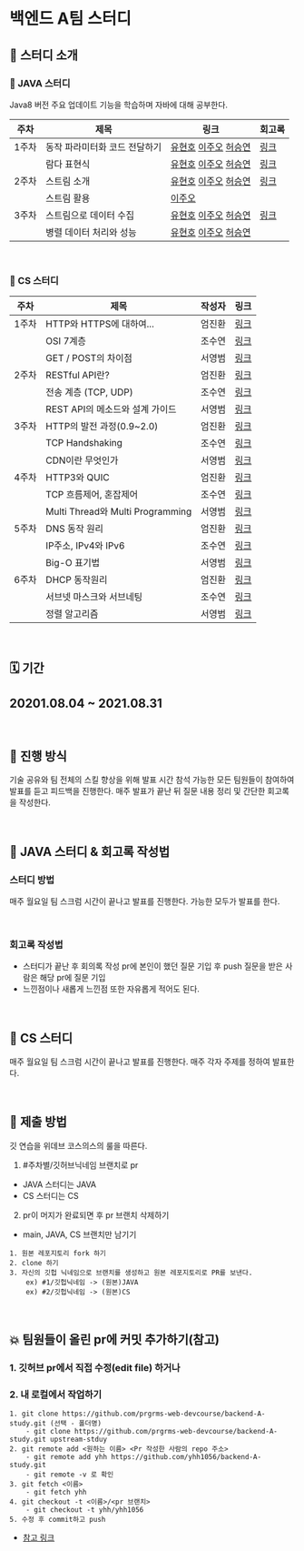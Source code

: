 # 백엔드 A팀 스터디



## 📔 스터디 소개



### 📌 JAVA 스터디

Java8 버전 주요 업데이트 기능을 학습하며 자바에 대해 공부한다.


| 주차  | 제목                          | 링크                                                         | 회고록                                                       |
| ----- | ----------------------------- | ------------------------------------------------------------ | ------------------------------------------------------------ |
| 1주차 | 동작 파라미터화 코드 전달하기 | [유현호](https://www.notion.so/aeno/0ab365ce7f0248b49de7b0eb7882430a) [이주오](https://velog.io/@ljo_0920/%EB%8F%99%EC%9E%91-%ED%8C%8C%EB%9D%BC%EB%AF%B8%ED%84%B0%ED%99%94) [허승연](https://velog.io/@heoseungyeon/%EB%8F%99%EC%9E%91-%ED%8C%8C%EB%9D%BC%EB%AF%B8%ED%84%B0%ED%99%94-%EC%BD%94%EB%93%9C-%EC%A0%84%EB%8B%AC%ED%95%98%EA%B8%B0) | [링크](JAVA/week-1/meeting-log-1.md)                         |
|       | 람다 표현식                   | [유현호](https://www.notion.so/aeno/f8291bec1d564b35be976bac4cbd3efc) [이주오](https://velog.io/@ljo_0920/%EB%9E%8C%EB%8B%A4-%ED%91%9C%ED%98%84%EC%8B%9D) [허승연](https://velog.io/@heoseungyeon/%EB%9E%8C%EB%8B%A4-%ED%91%9C%ED%98%84%EC%8B%9D) | [링크](JAVA/week-1/meeting-log-2.md)                         |
| 2주차 | 스트림 소개                   | [유현호](https://www.notion.so/aeno/46ac570790014b949b99158bc031280c) [이주오](https://velog.io/@ljo_0920/%EC%8A%A4%ED%8A%B8%EB%A6%BC-%EC%86%8C%EA%B0%9C) [허승연](https://velog.io/@heoseungyeon/%EC%8A%A4%ED%8A%B8%EB%A6%BCStreams-%EC%86%8C%EA%B0%9C-%ED%99%9C%EC%9A%A9) | [링크](https://github.com/prgrms-web-devcourse/backend-A-study/blob/main/week-2/review.md) |
|       | 스트림 활용                   | [이주오](https://velog.io/@ljo_0920/%EB%AA%A8%EB%8D%98-%EC%9E%90%EB%B0%94-%EC%9D%B8-%EC%95%A1%EC%85%98-%EC%8A%A4%ED%8A%B8%EB%A6%BC-%ED%99%9C%EC%9A%A9) |                                                              |
| 3주차 | 스트림으로 데이터 수집        | [유현호](https://aeno.notion.site/9061704142cb44e48b267aa10c093e99) [이주오](https://velog.io/@ljo_0920/%EB%AA%A8%EB%8D%98-%EC%9D%B8-%EC%9E%90%EB%B0%94-%EC%95%A1%EC%85%98-%EC%8A%A4%ED%8A%B8%EB%A6%BC%EC%9C%BC%EB%A1%9C-%EB%8D%B0%EC%9D%B4%ED%84%B0-%EC%88%98%EC%A7%91) [허승연](https://velog.io/@heoseungyeon/%EC%8A%A4%ED%8A%B8%EB%A6%BC%EC%9C%BC%EB%A1%9C-%EB%8D%B0%EC%9D%B4%ED%84%B0-%EC%88%98%EC%A7%91) | [링크](https://github.com/prgrms-web-devcourse/backend-A-study/blob/main/week-3/review.md) |
|       | 병렬 데이터 처리와 성능       | [유현호](https://aeno.notion.site/bf431140e0fc4535a6d3bd0d06997627) [이주오](https://velog.io/@ljo_0920/%EB%AA%A8%EB%8D%98-%EC%9D%B8-%EC%9E%90%EB%B0%94-%EC%95%A1%EC%85%98-%EB%B3%91%EB%A0%AC-%EB%8D%B0%EC%9D%B4%ED%84%B0-%EC%B2%98%EB%A6%AC%EC%99%80-%EC%84%B1%EB%8A%A5) [허승연](https://velog.io/@heoseungyeon/%EB%B3%91%EB%A0%AC-%EB%8D%B0%EC%9D%B4%ED%84%B0-%EC%B2%98%EB%A6%AC%EC%99%80-%EC%84%B1%EB%8A%A5) |                                                              |

</br>

### 📌 CS 스터디

| 주차  | 제목                             | 작성자 | 링크                                                         |
| ----- | -------------------------------- | ------ | ------------------------------------------------------------ |
| 1주차 | HTTP와 HTTPS에 대하여...         | 엄진환 | [링크](https://velog.io/@ddkk94/HTTP%EC%99%80-HTTPS%EC%97%90-%EB%8C%80%ED%95%98%EC%97%AC) |
|       | OSI 7계층                        | 조수연 | [링크](https://velog.io/@soo5717/OSI-7-Layer)                |
|       | GET / POST의 차이점              | 서영범 | [링크](https://velog.io/@youngblue/3GET%EA%B3%BC-POST%EC%9D%98-%EC%B0%A8%EC%9D%B4) |
| 2주차 | RESTful API란?                   | 엄진환 | [링크](https://velog.io/@ddkk94/RESTful-API%EB%9E%80)        |
|       | 전송 계층 (TCP, UDP)             | 조수연 | [링크](https://velog.io/@soo5717/Transport-Layer)            |
|       | REST API의 메소드와 설계 가이드  | 서영범 | [링크](https://velog.io/@youngblue/REST-API%EC%9D%98-%EB%A9%94%EC%86%8C%EB%93%9C%EB%93%A4%EC%9D%84-%EC%95%8C%EC%95%84%EB%B3%B4%EC%9E%90) |
| 3주차 | HTTP의 발전 과정(0.9~2.0)        | 엄진환 | [링크](https://velog.io/@ddkk94/HTTP%EC%9D%98-%EB%B0%9C%EC%A0%84-%EA%B3%BC%EC%A0%950.92.0) |
|       | TCP Handshaking                  | 조수연 | [링크](https://velog.io/@soo5717/TCP-Handshaking)            |
|       | CDN이란 무엇인가                 | 서영범 | [링크](https://velog.io/@youngblue/CDN%EC%9D%B4%EB%9E%80-%EB%AC%B4%EC%97%87%EC%9D%B8%EA%B0%80) |
| 4주차 | HTTP3와 QUIC                     | 엄진환 | [링크](https://velog.io/@ddkk94/HTTP3-QUIC)                  |
|       | TCP 흐름제어, 혼잡제어           | 조수연 | [링크](https://velog.io/@soo5717/Network-TCP-control)        |
|       | Multi Thread와 Multi Programming | 서영범 | [링크](https://velog.io/@youngblue/Multi-Thread-and-Multi-Programming) |
| 5주차 | DNS 동작 원리                    | 엄진환 | [링크](https://velog.io/@ddkk94/DNS-operation)               |
|       | IP주소, IPv4와 IPv6              | 조수연 | [링크](https://velog.io/@soo5717/Network-IP-IPv4-IPv6)       |
|       | Big-O 표기법                     | 서영범 | [링크](https://velog.io/@youngblue/Big-O-notation)           |
| 6주차 | DHCP 동작원리                    | 엄진환 | [링크](https://velog.io/@ddkk94/DHCP)                        |
|       | 서브넷 마스크와 서브네팅         | 조수연 | [링크](https://velog.io/@soo5717/subnet-mask-and-subnetting) |
|       | 정렬 알고리즘                    | 서영범 | [링크](https://velog.io/@youngblue/algorithm)                |


</br>

## 🗓 기간

20201.08.04 ~ 2021.08.31
---

</br>

## 🧩 진행 방식

기술 공유와 팀 전체의 스킬 향상을 위해 발표 시간 참석 가능한 모든 팀원들이 참여하여 발표를 듣고 피드백을 진행한다.
매주 발표가 끝난 뒤 질문 내용 정리 및 간단한 회고록을 작성한다.

</br>

## 📌 JAVA 스터디 & 회고록 작성법

### 스터디 방법

매주 월요일 팀 스크럼 시간이 끝나고 발표를 진행한다. 가능한 모두가 발표를 한다.

</br>

### 회고록 작성법

- 스터디가 끝난 후 회의록 작성 pr에 본인이 했던 질문 기입 후 push
  질문을 받은 사람은 해당 pr에 질문 기입
- 느낀점이나 새롭게 느낀점 또한 자유롭게 적어도 된다.


</br>

## 📌 CS 스터디

매주 월요일 팀 스크럼 시간이 끝나고 발표를 진행한다. 매주 각자 주제를 정하여 발표한다.


</br>

## 📜 제출 방법

깃 연습을 위데브 코스의스의 룰을 따른다.

1. #주차별/깃허브닉네임 브랜치로 pr

- JAVA 스터디는 JAVA
- CS 스터디는 CS

2. pr이 머지가 완료되면 후 pr 브랜치 삭제하기

- main, JAVA, CS 브랜치만 남기기

```
1. 원본 레포지토리 fork 하기
2. clone 하기
3. 자신의 깃헙 닉네임으로 브랜치를 생성하고 원본 레포지토리로 PR를 보낸다.
    ex) #1/깃헙닉네임 -> (원본)JAVA
    ex) #2/깃헙닉네임 -> (원본)CS

```

</br>

## 💥 팀원들이 올린 pr에 커밋 추가하기(참고)

### 1. 깃허브 pr에서 직접 수정(edit file) 하거나

### 2. 내 로컬에서 작업하기

```
1. git clone https://github.com/prgrms-web-devcourse/backend-A-study.git (선택 - 폴더명)
    - git clone https://github.com/prgrms-web-devcourse/backend-A-study.git upstream-stduy
2. git remote add <원하는 이름> <Pr 작성한 사람의 repo 주소>
    - git remote add yhh https://github.com/yhh1056/backend-A-study.git
    - git remote -v 로 확인
3. git fetch <이름>
    - git fetch yhh
4. git checkout -t <이름>/<pr 브랜치>
    - git checkout -t yhh/yhh1056
5. 수정 후 commit하고 push
```

- [참고 링크](https://tighten.co/blog/adding-commits-to-a-pull-request/)
